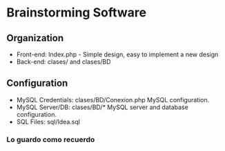# Brainstorming Software

## Organization
- Front-end: Index.php - Simple design, easy to implement a new design
- Back-end: clases/ and clases/BD

## Configuration
- MySQL Credentials: clases/BD/Conexion.php MySQL configuration.
- MySQL Server/DB: clases/BD/* MySQL server and database configuration.
- SQL Files: sql/Idea.sql

### Lo guardo como recuerdo
